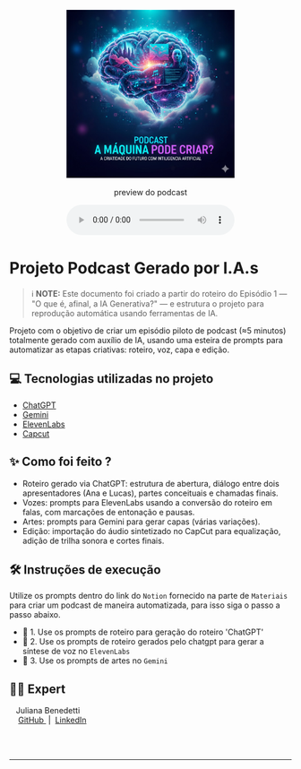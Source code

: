 <p align="center">
<img 
    src="./assets/capa.png"
    width="300"
/>

</p>

<p align="center">
    preview do podcast
</p>

<div align="center">
    <audio src="output/podcast_editado.MP3" controls title="Podcast editado"></audio>
</div>

# Projeto Podcast Gerado por I.A.s


 > ℹ️ **NOTE:** Este documento foi criado a partir do roteiro do Episódio 1 — "O que é, afinal, a IA Generativa?" — e estrutura o projeto para reprodução automática usando ferramentas de IA.

Projeto com o objetivo de criar um episódio piloto de podcast (≈5 minutos) totalmente gerado com auxílio de IA, usando uma esteira de prompts para automatizar as etapas criativas: roteiro, voz, capa e edição.


## 💻 Tecnologias utilizadas no projeto

- [ChatGPT](https://chat.openai.com/) 
- [Gemini](https://gemini.google.com/?hl=pt-BR)
- [ElevenLabs](https://beta.elevenlabs.io/)
- [Capcut](https://www.capcut.com/pt-br/)


## ✨ Como foi feito ?

- Roteiro gerado via ChatGPT: estrutura de abertura, diálogo entre dois apresentadores (Ana e Lucas), partes conceituais e chamadas finais.
- Vozes: prompts para ElevenLabs usando a conversão do roteiro em falas, com marcações de entonação e pausas.
- Artes: prompts para Gemini para gerar capas (várias variações).
- Edição: importação do áudio sintetizado no CapCut para equalização, adição de trilha sonora e cortes finais.


## 🛠️ Instruções de execução

Utilize os prompts dentro do link do `Notion` fornecido na parte de `Materiais` para criar um podcast de maneira automatizada, para isso siga o passo a passo abaixo.

- 🤖 1. Use os prompts de roteiro para geração do roteiro 'ChatGPT'
- 🤖 2. Use os prompts de roteiro gerados pelo chatgpt para gerar a síntese de voz no `ElevenLabs`
- 🤖 3. Use os prompts de artes no `Gemini`

## 👨‍💻 Expert

<p>
    <p>&nbsp&nbsp&nbspJuliana Benedetti<br>
    &nbsp&nbsp&nbsp
    <a 
        href="https://github.com/JujuBene">
        GitHub
    </a>
    &nbsp;|&nbsp;
    <a 
        href="https://www.linkedin.com/in/juliana-magiero-benedetti/">
        LinkedIn
    </a>
 
   
   
</p>
<br/><br/>
<p>

---

